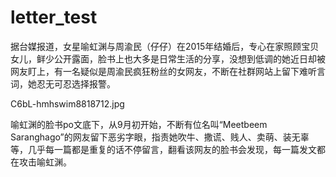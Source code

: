 # letter_test
据台媒报道，女星喻虹渊与周渝民（仔仔）在2015年结婚后，专心在家照顾宝贝女儿，鲜少公开露面，脸书上也大多是日常生活的分享，没想到低调的她近日却被网友盯上，有一名疑似是周渝民疯狂粉丝的女网友，不断在社群网站上留下难听言词，她忍无可忍选择报警。

C6bL-hmhswim8818712.jpg

喻虹渊的脸书po文底下，从9月初开始，不断有位名叫“Meetbeem Saranghago”的网友留下恶劣字眼，指责她吹牛、撒谎、贱人、卖萌、装无辜等，几乎每一篇都是重复的话不停留言，翻看该网友的脸书会发现，每一篇发文都在攻击喻虹渊。
